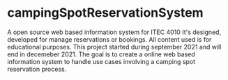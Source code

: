 # campingSpotReservationSystem
A open source web based information system for ITEC 4010
It's designed, developed for manage reservations or bookings.
All content used is for educational purposes.
This project started during september 2021 and will end in decemeber 2021.
The goal is to create a online web based information system to handle use cases involving a camping spot reservation process.
